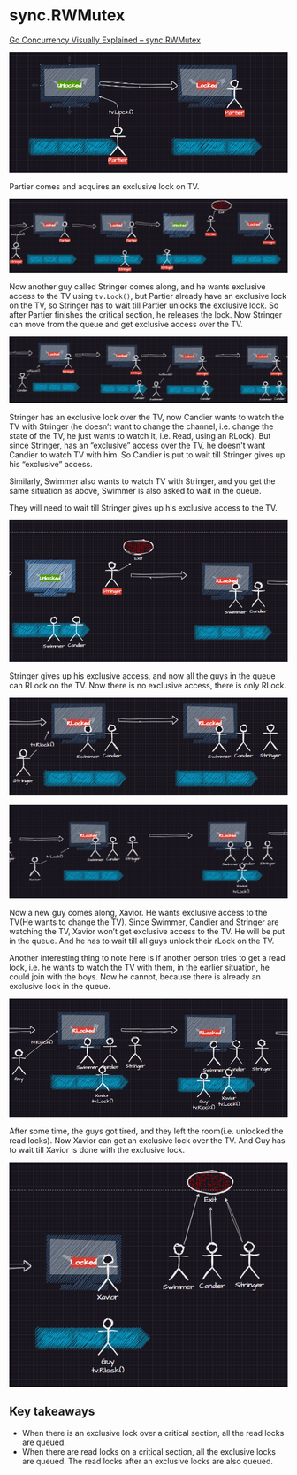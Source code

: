 # sync.RWMutex

[Go Concurrency Visually Explained – sync.RWMutex](https://blog.stackademic.com/go-concurrency-visually-explained-sync-rwmutex-622fc04278cb)

![Untitled](sync%20RWMutex%203bf14bc6d8bc4567a08df845d393e069/Untitled.png)

Partier comes and acquires an exclusive lock on TV. 

![Untitled](sync%20RWMutex%203bf14bc6d8bc4567a08df845d393e069/Untitled%201.png)

Now another guy called Stringer comes along, and he wants exclusive access to the TV using `tv.Lock()`, but Partier already have an exclusive lock on the TV, so Stringer has to wait till Partier unlocks the exclusive lock. So after Partier finishes the critical section, he releases the lock. Now Stringer can move from the queue and get exclusive access over the TV.

![Untitled](sync%20RWMutex%203bf14bc6d8bc4567a08df845d393e069/Untitled%202.png)

Stringer has an exclusive lock over the TV, now Candier wants to watch the TV with Stringer (he doesn’t want to change the channel, i.e. change the state of the TV, he just wants to watch it, i.e. Read, using an RLock). But since Stringer, has an “exclusive” access over the TV, he doesn't want Candier to watch TV with him. So Candier is put to wait till Stringer gives up his “exclusive” access.

Similarly, Swimmer also wants to watch TV with Stringer, and you get the same situation as above, Swimmer is also asked to wait in the queue.

They will need to wait till Stringer gives up his exclusive access to the TV.

![Untitled](sync%20RWMutex%203bf14bc6d8bc4567a08df845d393e069/Untitled%203.png)

Stringer gives up his exclusive access, and now all the guys in the queue can RLock on the TV. Now there is no exclusive access, there is only RLock.

![Untitled](sync%20RWMutex%203bf14bc6d8bc4567a08df845d393e069/Untitled%204.png)

![Untitled](sync%20RWMutex%203bf14bc6d8bc4567a08df845d393e069/Untitled%205.png)

Now a new guy comes along, Xavior. He wants exclusive access to the TV(He wants to change the TV). Since Swimmer, Candier and Stringer are watching the TV, Xavior won’t get exclusive access to the TV. He will be put in the queue. And he has to wait till all guys unlock their rLock on the TV.

Another interesting thing to note here is if another person tries to get a read lock, i.e. he wants to watch the TV with them, in the earlier situation, he could join with the boys. Now he cannot, because there is already an exclusive lock in the queue.

![Untitled](sync%20RWMutex%203bf14bc6d8bc4567a08df845d393e069/Untitled%206.png)

After some time, the guys got tired, and they left the room(i.e. unlocked the read locks). Now Xavior can get an exclusive lock over the TV. And Guy has to wait till Xavior is done with the exclusive lock.

![Untitled](sync%20RWMutex%203bf14bc6d8bc4567a08df845d393e069/Untitled%207.png)

## Key takeaways

- When there is an exclusive lock over a critical section, all the read locks are queued.
- When there are read locks on a critical section, all the exclusive locks are queued. The read locks after an exclusive locks are also queued.